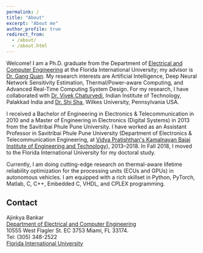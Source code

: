 ```yaml
---
permalink: /
title: "About"
excerpt: "About me"
author_profile: true
redirect_from: 
  - /about/
  - /about.html
---
```


Welcome! I am a Ph.D. graduate from the Department of [Electrical and Computer Engineering](https://ece.fiu.edu/) at the Florida International University; my advisor is [Dr. Gang Quan](http://web.eng.fiu.edu/gaquan/). My research interests are Artificial Intelligence, Deep Neural Network Sensitivity Estimation, Thermal/Power-aware Computing, and Advanced Real-Time Computing System Design. For my research, I have collaborated with [Dr. Vivek Chaturvedi](https://iitpkd.ac.in/people/vivek), Indian Institute of Technology, Palakkad India and [Dr. Shi Sha](https://scholar.google.com/citations?user=stCFoCgAAAAJ&hl=en), Wilkes University, Pennsylvania USA.

I received a Bachelor of Engineering in Electronics & Telecommunication in 2010 and a Master of Engineering in Electronics (Digital Systems) in 2013 from the Savitribai Phule Pune University. I have worked as an Assistant Professor in Savitribai Phule Pune University (Department of Electronics & Telecommunication Engineering, at [Vidya Pratishthan's Kamalnayan Bajaj Institute of Engineering and Technology](https://www.vpkbiet.org/)), 2013–2018. In Fall 2018, I moved to the Florida International University for my doctoral study.

Currently, I am doing cutting-edge research on thermal-aware lifetime reliability optimization for the processing units (ECUs and GPUs) in autonomous vehicles. I am  equipped with a rich skillset in Python, PyTorch, Matlab, C, C++, Embedded C, VHDL, and CPLEX programming.  



Contact
------
Ajinkya Bankar  
[Department of Electrical and Computer Engineering](https://ece.fiu.edu/)  
10555 West Flagler St. EC 3753 
Miami, FL 33174.  
Tel: (305) 348-2522    
[Florida International University](https://www.fiu.edu/)



